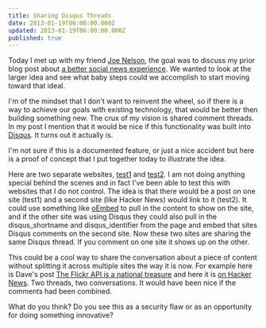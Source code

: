 ```yaml
---
title: Sharing Disqus Threads
date: 2013-01-19T06:00:00.000Z
updated: 2013-01-19T06:00:00.000Z
published: true
---
```


Today I met up with my friend [Joe Nelson](http://begriffs.com/), the goal was to discuss my prior blog post about [a better social news experience](/a-better-social-news-experience/). We wanted to look at the larger idea and see what baby steps could we accomplish to start moving toward that ideal.

I'm of the mindset that I don't want to reinvent the wheel, so if there is a way to achieve our goals with existing technology, that would be better then building something new. The crux of my vision is shared comment threads. In my post I mention that it would be nice if this functionality was built into [Disqus](http://disqus.com/). It turns out it actually is.

I'm not sure if this is a documented feature, or just a nice accident but here is a proof of concept that I put together today to illustrate the idea.

Here are two separate websites, [test1](http://test1.geekity.com/) and [test2](http://test2.geekity.com/). I am not doing anything special behind the scenes and in fact I've been able to test this with websites that I do not control. The idea is that there would be a post on one site (test1) and a second site (like Hacker News) would link to it (test2). It could use something like [oEmbed](http://oembed.com/) to pull in the content to show on the site, and if the other site was using Disqus they could also pull in the disqus_shortname and disqus_identifier from the page and embed that sites Disqus comments on the second site. Now these two sites are sharing the same Disqus thread. If you comment on one site it shows up on the other.

This could be a cool way to share the conversation about a piece of content without splitting it across multiple sites the way it is now. For example here is Dave's post [The Flickr API is a national treasure](http://threads2.scripting.com/2012/december/aNationalTreasure) and here it is [on Hacker News](http://news.ycombinator.com/item?id=4926843). Two threads, two conversations. It would have been nice if the comments had been combined.

What do you think?  Do you see this as a security flaw or as an opportunity for doing something innovative?

